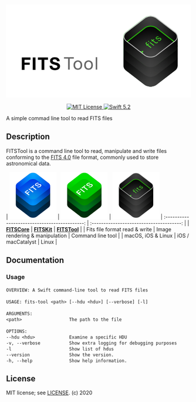 <p align="center">
<img src = "Doc/FITSToolBanner@0.5x.png" alt="FitsTool">
</p>

<p align="center">
<a href="LICENSE">
<img src="https://img.shields.io/badge/license-MIT-brightgreen.svg" alt="MIT License">
</a>
<a href="https://swift.org">
<img src="https://img.shields.io/badge/swift-5.2-brightgreen.svg" alt="Swift 5.2">
</a>
</p>

A simple commad line tool to read FITS files

## Description

FITSTool is a command line tool to read, manipulate and write files conforming to the [FITS 4.0](https://fits.gsfc.nasa.gov/fits_standard.html) file format, commonly used to store astronomical data. 

| <img src = "Doc/FITSCore@0.5x.png" alt="FitsCore" width="128"> | <img src = "Doc/FITSKit@0.5x.png" alt="FitsKit" width="128"> | <img src = "Doc/FITSTool@0.5x.png" alt="FitsTool" width="128">
| :-------------------------------------------: | :--------------------------------------: |
| [**FITSCore**](https://github.com/brampf/fitscore) | [**FITSKit**](https://github.com/brampf/fitskit) | [**FITSTool**](https://github.com/brampf/fitstool) |
|  Fits file format read & write  | Image rendering & manipulation | Command line tool |
|  macOS, iOS & Linux | iOS / macCatalyst | Linux |

## Documentation

### Usage

```
OVERVIEW: A Swift command-line tool to read FITS files

USAGE: fits-tool <path> [--hdu <hdu>] [--verbose] [-l]

ARGUMENTS:
<path>                  The path to the file 

OPTIONS:
--hdu <hdu>             Examine a specific HDU 
-v, --verbose           Show extra logging for debugging purposes 
-l                      Show list of hdus 
--version               Show the version.
-h, --help              Show help information.

```

## License

MIT license; see [LICENSE](LICENSE.md).
(c) 2020
